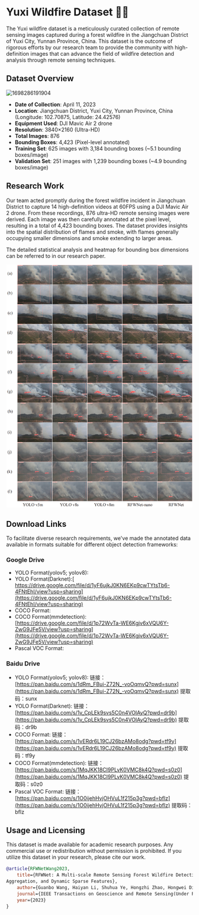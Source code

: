 # Yuxi Wildfire Dataset 🌲🔥

The Yuxi wildfire dataset is a meticulously curated collection of remote sensing images captured during a forest wildfire in the Jiangchuan District of Yuxi City, Yunnan Province, China. This dataset is the outcome of rigorous efforts by our research team to provide the community with high-definition images that can advance the field of wildfire detection and analysis through remote sensing techniques.

## Dataset Overview

![1698286191904](https://file+.vscode-resource.vscode-cdn.net/c%3A/Users/12715/Documents/GitHub/yuxifire/image/Readme/1698286191904.png)

- **Date of Collection**: April 11, 2023
- **Location**: Jiangchuan District, Yuxi City, Yunnan Province, China (Longitude: 102.70875, Latitude: 24.42576)
- **Equipment Used**: DJI Mavic Air 2 drone
- **Resolution**: 3840×2160 (Ultra-HD)
- **Total Images**: 876
- **Bounding Boxes**: 4,423 (Pixel-level annotated)
- **Training Set**: 625 images with 3,184 bounding boxes (~5.1 bounding boxes/image)
- **Validation Set**: 251 images with 1,239 bounding boxes (~4.9 bounding boxes/image)

## Research Work

Our team acted promptly during the forest wildfire incident in Jiangchuan District to capture 14 high-definition videos at 60FPS using a DJI Mavic Air 2 drone. From these recordings, 876 ultra-HD remote sensing images were derived. Each image was then carefully annotated at the pixel level, resulting in a total of 4,423 bounding boxes. The dataset provides insights into the spatial distribution of flames and smoke, with flames generally occupying smaller dimensions and smoke extending to larger areas.

The detailed statistical analysis and heatmap for bounding box dimensions can be referred to in our research paper.

![1698286384527](image/Readme/1698286384527.png)

## Download Links

To facilitate diverse research requirements, we've made the annotated data available in formats suitable for different object detection frameworks:

### Google Drive

- YOLO Format(yolov5; yolov8):
- YOLO Format(Darknet):[ https://drive.google.com/file/d/1yF6ujkJ0KN6EKp9cwTYtsTb6-4FNtEhI/view?usp=sharing](https://drive.google.com/file/d/1yF6ujkJ0KN6EKp9cwTYtsTb6-4FNtEhI/view?usp=sharing)
- COCO Format:
- COCO Format(mmdetection): [https://drive.google.com/file/d/1p72WvTa-WE6Kgjv6xVQU6Y-ZwG9JFe5V/view?usp=sharing](https://drive.google.com/file/d/1p72WvTa-WE6Kgjv6xVQU6Y-ZwG9JFe5V/view?usp=sharing)
- Pascal VOC Format:

### Baidu Drive

- YOLO Format(yolov5; yolov8): 链接：[https://pan.baidu.com/s/1dRm_FBui-Z72N_-voOqmvQ?pwd=sunx](https://pan.baidu.com/s/1dRm_FBui-Z72N_-voOqmvQ?pwd=sunx) 提取码：sunx
- YOLO Format(Darknet): 链接：[https://pan.baidu.com/s/1v_CpLEk9svs5C0n4VOIAyQ?pwd=dr9b](https://pan.baidu.com/s/1v_CpLEk9svs5C0n4VOIAyQ?pwd=dr9b) 提取码：dr9b
- COCO Format: 链接：[https://pan.baidu.com/s/1vERdr6L19CJ26bzAMo8odg?pwd=tf9y](https://pan.baidu.com/s/1vERdr6L19CJ26bzAMo8odg?pwd=tf9y) 提取码：tf9y
- COCO Format(mmdetection): 链接：[https://pan.baidu.com/s/1MqJKK18CI9PLvK0VMC8k4Q?pwd=s0z0](https://pan.baidu.com/s/1MqJKK18CI9PLvK0VMC8k4Q?pwd=s0z0) 提取码：s0z0
- Pascal VOC Format: 链接：[https://pan.baidu.com/s/1O0ijehHvjOHVuL1f215p3g?pwd=bflz](https://pan.baidu.com/s/1O0ijehHvjOHVuL1f215p3g?pwd=bflz) 提取码：bflz

## Usage and Licensing

This dataset is made available for academic research purposes. Any commercial use or redistribution without permission is prohibited. If you utilize this dataset in your research, please cite our work.

```bibtex
@article{RFWNetWang2023,
    title={RFWNet: A Multi-scale Remote Sensing Forest Wildfire Detection Network with Digital Twinning, Adaptive Spatial 
Aggregation, and Dynamic Sparse Features},
    author={Guanbo Wang, Haiyan Li, Shuhua Ye, Hongzhi Zhao, Hongwei Ding, Shidong Xie,},
    journal={IEEE Transactions on Geoscience and Remote Sensing(Under Review))},
    year={2023}
}

```
